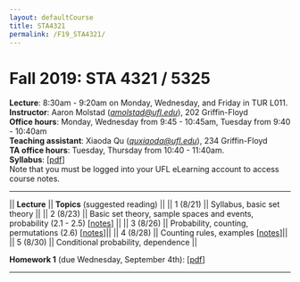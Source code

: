 ```yaml
---
layout: defaultCourse
title: STA4321
permalink: /F19_STA4321/
---
```

# Fall 2019: STA 4321 / 5325  
**Lecture**: 8:30am - 9:20am on Monday, Wednesday, and Friday in TUR L011.  
**Instructor**: Aaron Molstad (*amolstad@ufl.edu*), 202 Griffin-Floyd  
**Office hours**: Monday, Wednesday from 9:45 - 10:45am, Tuesday from 9:40 - 10:40am  
**Teaching assistant**: Xiaoda Qu (*quxiaoda@ufl.edu*), 234 Griffin-Floyd  
**TA office hours**: Tuesday, Thursday from 10:40 - 11:40am.  
**Syllabus**: [[pdf](/docs/Syllabus.pdf)]  
Note that you must be logged into your UFL eLearning account to access course notes.  

---------------


||  **Lecture** ||  **Topics** (suggested reading) ||
|| 1 (8/21)  || Syllabus, basic set theory ||
|| 2 (8/23)  || Basic set theory, sample spaces and events, probability (2.1 - 2.5) [[notes](https://ufl.instructure.com/courses/382258/files/45098575/download?wrap=1)] ||
|| 3 (8/26)  || Probability, counting, permutations (2.6) [[notes](https://ufl.instructure.com/courses/382258/files/45098576/download?wrap=1)]||
|| 4 (8/28)  || Counting rules, examples [[notes](https://ufl.instructure.com/courses/382258/files/45124035/download?wrap=1)]||
|| 5 (8/30)  || Conditional probability, dependence   ||

**Homework 1** (due Wednesday, September 4th): [[pdf](/docs/STA4321_F19_Homework1.pdf)]


---------------
